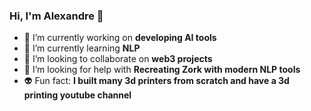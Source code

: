 ### Hi, I'm Alexandre 👋

- 🔭 I’m currently working on **developing AI tools**
- 🌱 I’m currently learning **NLP**
- 👯 I’m looking to collaborate on **web3 projects**
- 🤔 I’m looking for help with **Recreating Zork with modern NLP tools**
- 👽 Fun fact: **I built many 3d printers from scratch and have a 3d printing youtube channel**
